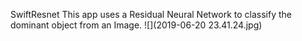 SwiftResnet
This app uses a Residual Neural Network to  classify the dominant object from an Image.
![](2019-06-20 23.41.24.jpg)
